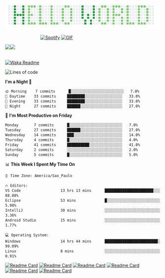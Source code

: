 <p><img align="justify" src="assets/hello_world.png" alt="img hello world"></p>

&nbsp;&nbsp;&nbsp;&nbsp;&nbsp;&nbsp;&nbsp;&nbsp;&nbsp;&nbsp;&nbsp;&nbsp;&nbsp;&nbsp;&nbsp;&nbsp;&nbsp;&nbsp;&nbsp;&nbsp;&nbsp;&nbsp;&nbsp;&nbsp;&nbsp;&nbsp;&nbsp;&nbsp;&nbsp;[![Spotify](https://novatorem-marcosbarker.vercel.app/api/spotify)](https://open.spotify.com/user/marcos_barker) [<img alt="GIF" height="130px" src="https://media.giphy.com/media/6iG7AvqmLXgTvay1dq/giphy.gif">](https://open.spotify.com/user/marcos_barker) 

<a href="https://linktr.ee/marcos_barker">
<img height="137px" src="https://readme-stats-marcosbarker.vercel.app/api?username=marcosbarker&hide_title=true&hide_border=true&show_icons=true&include_all_commits=false&count_private=true&line_height=21&text_color=000&icon_color=000&bg_color=0,2CD2B6,4FDD8D,7BD66D&theme=graywhite" /><img height="137px" src="https://readme-stats-marcosbarker.vercel.app/api/top-langs/?username=marcosbarker&hide_title=true&hide_border=true&layout=compact&langs_count=7&exclude_repo=comp426,Redventures-Movie-Quotes&text_color=000&icon_color=fff&bg_color=0,7BD66D,B0D959,CFC934&theme=graywhite" />
</a>

</br>
</br>

[![Waka Readme](https://github.com/marcosbarker/marcosbarker/actions/workflows/waka-readme.yml/badge.svg?branch=master)](https://github.com/marcosbarker/marcosbarker/actions/workflows/waka-readme.yml)

<!--START_SECTION:waka-->
![Lines of code](https://img.shields.io/badge/From%20Hello%20World%20I%27ve%20Written-10301%20lines%20of%20code-blue)

**I'm a Night 🦉** 

```text
🌞 Morning    7 commits      █░░░░░░░░░░░░░░░░░░░░░░░░   7.0% 
🌆 Daytime    33 commits     ████████░░░░░░░░░░░░░░░░░   33.0% 
🌃 Evening    33 commits     ████████░░░░░░░░░░░░░░░░░   33.0% 
🌙 Night      27 commits     ██████░░░░░░░░░░░░░░░░░░░   27.0%

```
📅 **I'm Most Productive on Friday** 

```text
Monday       7 commits      █░░░░░░░░░░░░░░░░░░░░░░░░   7.0% 
Tuesday      27 commits     ██████░░░░░░░░░░░░░░░░░░░   27.0% 
Wednesday    14 commits     ███░░░░░░░░░░░░░░░░░░░░░░   14.0% 
Thursday     4 commits      █░░░░░░░░░░░░░░░░░░░░░░░░   4.0% 
Friday       41 commits     ██████████░░░░░░░░░░░░░░░   41.0% 
Saturday     2 commits      ░░░░░░░░░░░░░░░░░░░░░░░░░   2.0% 
Sunday       5 commits      █░░░░░░░░░░░░░░░░░░░░░░░░   5.0%

```


📊 **This Week I Spent My Time On** 

```text
⌚︎ Time Zone: America/Sao_Paulo

🔥 Editors: 
VS Code                  13 hrs 13 mins      ██████████████████████░░░   88.88% 
Eclipse                  53 mins             █░░░░░░░░░░░░░░░░░░░░░░░░   5.98% 
IntelliJ                 30 mins             ░░░░░░░░░░░░░░░░░░░░░░░░░   3.36% 
Android Studio           15 mins             ░░░░░░░░░░░░░░░░░░░░░░░░░   1.77%

💻 Operating System: 
Windows                  14 hrs 44 mins      ████████████████████████░   99.09% 
Linux                    8 mins              ░░░░░░░░░░░░░░░░░░░░░░░░░   0.91%

```


<!--END_SECTION:waka-->


[![Readme Card](https://github-readme-stats.vercel.app/api/pin/?username=marcosbarker&repo=alura.imersaoDev&bg_color=0,239A3B,31C653,B0D959&theme=graywhite)](https://github.com/marcosbarker/alura.imersaoDev)
[![Readme Card](https://github-readme-stats.vercel.app/api/pin/?username=marcosbarker&repo=alura.imersaoDados&bg_color=B0D959,B0D959,7BD66D&theme=graywhite)](https://github.com/marcosbarker/alura.imersaoDados)
[![Readme Card](https://github-readme-stats.vercel.app/api/pin/?username=marcosbarker&repo=serratec.residencia&bg_color=31C653,31C653,B0D959&theme=graywhite)](https://github.com/marcosbarker/serratec.residencia)
[![Readme Card](https://github-readme-stats.vercel.app/api/pin/?username=marcosbarker&repo=NLW4-rocketpay&bg_color=239A3B,B0D959,7BD66D&theme=graywhite)](https://github.com/marcosbarker/NLW4-rocketpay)
[![Readme Card](https://github-readme-stats.vercel.app/api/pin/?username=marcosbarker&repo=javaPOO&bg_color=31C653,31C653,B0D959&theme=graywhite)](https://github.com/marcosbarker/javaPOO)
[![Readme Card](https://github-readme-stats.vercel.app/api/pin/?username=marcosbarker&repo=readme-api-sotify&bg_color=239A3B,B0D959,7BD66D&theme=graywhite)](https://github.com/marcosbarker/readme-api-sotify)













